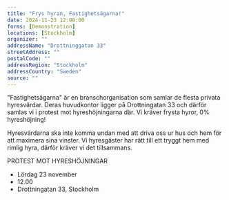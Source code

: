 ```yaml
---
title: "Frys hyran, Fastighetsägarna!"
date: 2024-11-23 12:00:00
forms: [Demonstration]
locations: [Stockholm]
organizer: ""
addressName: "Drottninggatan 33"
streetAddress: ""
postalCode: ""
addressRegion: "Stockholm"
addressCountry: "Sweden"
source: ""
---
```

"Fastighetsägarna" är en branschorganisation som samlar de flesta privata hyresvärdar. Deras huvudkontor ligger på Drottningatan 33 och därför samlas vi i protest mot hyreshöjningarna där. Vi kräver frysta hyror, 0% hyreshöjning!

Hyresvärdarna ska inte komma undan med att driva oss ur hus och hem för att maximera sina vinster. Vi hyresgäster har rätt till ett tryggt hem med rimlig hyra, därför kräver vi det tillsammans.

PROTEST MOT HYRESHÖJNINGAR
- Lördag 23 november
- 12.00
- Drottningatan 33, Stockholm